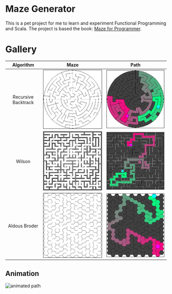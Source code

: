 # Maze Generator
This is a pet project for me to learn and experiment Functional Programming and Scala. The project is based the book: [Maze for Programmer](http://www.mazesforprogrammers.com/).

# Gallery

| Algorithm | Maze | Path |
|:---:|:---:|:---: |
|Recursive Backtrack|![polar maze](gallery/PolarMaze_RecurBackTrackMaze.png)|![polar maze path](gallery/PolarMaze_RecurBackTrackMaze_Path.png)|
|Wilson|![weave maze](gallery/WeaveMaze_WilsonMaze.png)|![weave maze path](gallery/WeaveMaze_WilsonMaze_Path.png)|
|Aldous Broder|![hex maze](gallery/HexMaze_AldousBroderMaze.png)|![hex maze path](gallery/HexMaze_AldousBroderMaze_Path.png)|

Animation
---
![animated path](gallery/maze_path_anim.gif)